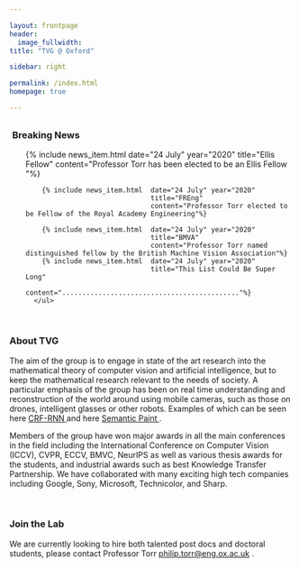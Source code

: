 ```yaml
---

layout: frontpage
header:
  image_fullwidth:
title: "TVG @ Oxford"

sidebar: right

permalink: /index.html
homepage: true

---
```



<div class="row" style= "margin-top: 30px; max-height: 540px; margin-left: 1%">
    <div class="light-section mt-6 mb-6">
      <h3 class="section-title">Breaking News</h3>
      <ul class="timeline col-md-6 off-md-6">
        {% include news_item.html  date="24 July" year="2020"
                                   title="Ellis Fellow"
                                   content="Professor Torr has been elected to be an Ellis Fellow "%}
        
        {% include news_item.html  date="24 July" year="2020"
                                   title="FREng"
                                   content="Professor Torr elected to be Fellow of the Royal Academy Engineering"%}

        {% include news_item.html  date="24 July" year="2020"
                                   title="BMVA"
                                   content="Professor Torr named distinguished fellow by the British Machine Vision Association"%}
        {% include news_item.html  date="24 July" year="2020"
                                   title="This List Could Be Super Long"
                                   content="............................................"%}
      </ul>
  </div>
</div>



<div class="pc dark-section" style="">
  <br>
  <h3 class="section-title"> About TVG </h3> 

The aim of the group is to engage in state of the art research into the mathematical theory of computer vision and artificial intelligence, but to keep the mathematical research relevant to the needs of society. A particular emphasis of the group has been on real time understanding and reconstruction of the world around using mobile cameras, such as those on drones, intelligent glasses or other robots. Examples of which can be seen here <a href="http://www.robots.ox.ac.uk/~szheng/crfasrnndemo"> CRF-RNN </a> and here <a href="https://www.youtube.com/watch?v=z_TcWC7yjj0"> Semantic Paint </a>.

Members of the group have won major awards in all the main conferences in the field including the International Conference on Computer Vision (ICCV), CVPR, ECCV, BMVC, NeurIPS as well as various thesis awards for the students, and industrial awards such as best Knowledge Transfer Partnership. We have collaborated with many exciting high tech companies including Google, Sony, Microsoft, Technicolor, and Sharp.

</div>


<div class="pc light-section" style="">
  <br>
  <h3 class="section-title"> Join the Lab </h3> 

  We are currently looking to hire both talented post docs and doctoral students, please contact Professor Torr <a href="mailto:philip.torr@eng.ox.ac.uk">philip.torr@eng.ox.ac.uk </a>.

</div>
